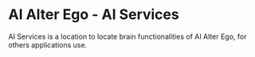 # AI Alter Ego - AI Services
AI Services is a location to locate brain functionalities of AI Alter Ego, for others applications use.
